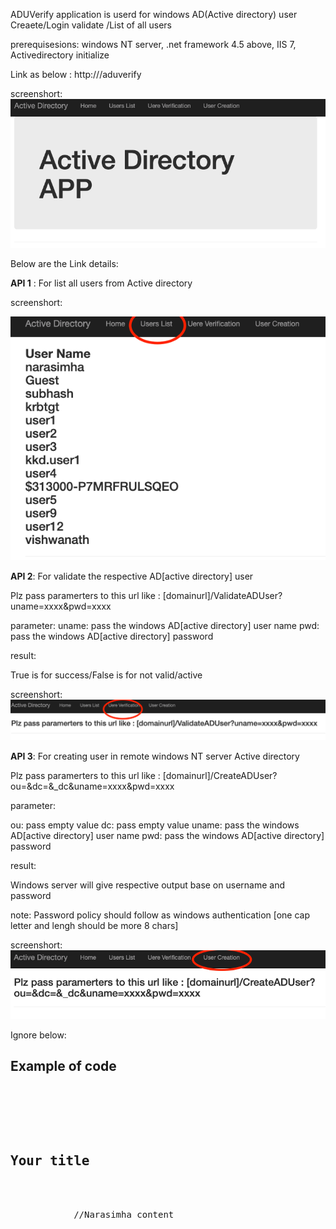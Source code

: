 ADUVerify application is userd for windows AD(Active directory) user Creaete/Login validate /List of all users

prerequisesions:
windows NT server,
.net framework 4.5 above,
IIS 7,
Activedirectory initialize

Link as below : http://<doaminip>/aduverify

screenshort:
![](images/Screenshot%202020-05-08%20at%201.55.13%20PM.png)

Below are the Link details:

<b>API 1</b> : For list all users from Active directory 

screenshort:

![](images/Screenshot%202020-05-08%20at%202.08.26%20PM.png)

<b>API 2</b>: For validate the respective AD[active directory]  user  

Plz pass paramerters to this url like : [domainurl]/ValidateADUser?uname=xxxx&pwd=xxxx

parameter:
uname: pass the windows AD[active directory] user name
pwd: pass the windows AD[active directory] password

result:

True is for success/False is for not valid/active

screenshort:
![](images/Screenshot%202020-05-08%20at%202.10.11%20PM.png)

<b>API 3</b>: For creating user in remote windows NT server  Active directory 

Plz pass paramerters to this url like : [domainurl]/CreateADUser?ou=&dc=&_dc&uname=xxxx&pwd=xxxx

parameter:

ou: pass empty value
dc: pass empty value
uname: pass the windows AD[active directory] user name
pwd: pass the windows AD[active directory] password

result:

Windows server will give respective output base on username and password

note: Password policy should follow as windows authentication [one cap letter and lengh should be more 8 chars]

screenshort:
![](images/Screenshot%202020-05-08%20at%202.10.41%20PM.png)

Ignore below:

<h2>Example of code</h2>
<pre>
    <div class="container">
        <div class="block two first">
            <h2>Your title</h2>
            <div class="wrap">
            //Narasimha content
            </div>
        </div>
    </div>
</pre>

